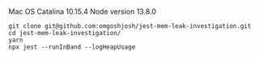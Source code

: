 Mac OS Catalina 10.15.4
Node version 13.8.0
```
git clone git@github.com:omgoshjosh/jest-mem-leak-investigation.git
cd jest-mem-leak-investigation/
yarn
npx jest --runInBand --logHeapUsage
```